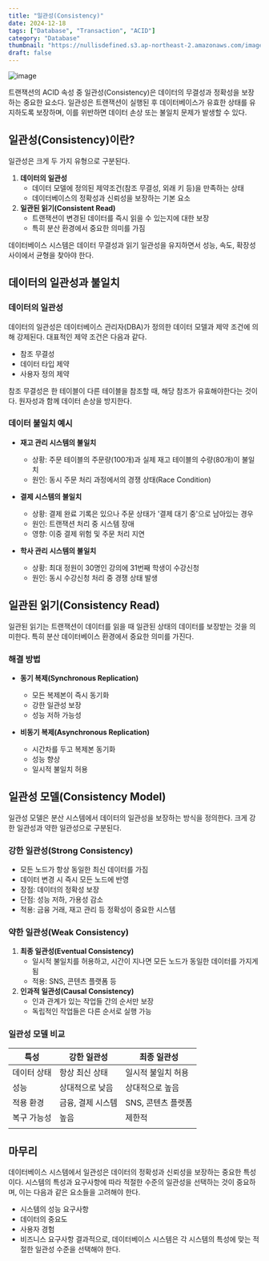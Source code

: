 ```yaml
---
title: "일관성(Consistency)"
date: 2024-12-18
tags: ["Database", "Transaction", "ACID"]
category: "Database"
thumbnail: "https://nullisdefined.s3.ap-northeast-2.amazonaws.com/images/432972f52003de35f8bc825a2f8d1a2d.png"
draft: false
---
```


![image](https://nullisdefined.s3.ap-northeast-2.amazonaws.com/images/432972f52003de35f8bc825a2f8d1a2d.png)

트랜잭션의 ACID 속성 중 일관성(Consistency)은 데이터의 무결성과 정확성을 보장하는 중요한 요소다. 일관성은 트랜잭션이 실행된 후 데이터베이스가 유효한 상태를 유지하도록 보장하며, 이를 위반하면 데이터 손상 또는 불일치 문제가 발생할 수 있다. 

## 일관성(Consistency)이란?
일관성은 크게 두 가지 유형으로 구분된다.

1. **데이터의 일관성**
    - 데이터 모델에 정의된 제약조건(참조 무결성, 외래 키 등)을 만족하는 상태
    - 데이터베이스의 정확성과 신뢰성을 보장하는 기본 요소
2. **일관된 읽기(Consistent Read)**
    - 트랜잭션이 변경된 데이터를 즉시 읽을 수 있는지에 대한 보장
    - 특히 분산 환경에서 중요한 의미를 가짐

데이터베이스 시스템은 데이터 무결성과 읽기 일관성을 유지하면서 성능, 속도, 확장성 사이에서 균형을 찾아야 한다.

## 데이터의 일관성과 불일치

### 데이터의 일관성
데이터의 일관성은 데이터베이스 관리자(DBA)가 정의한 데이터 모델과 제약 조건에 의해 강제된다. 대표적인 제약 조건은 다음과 같다.
- 참조 무결성
- 데이터 타입 제약
- 사용자 정의 제약

참조 무결성은 한 테이블이 다른 테이블을 참조할 때, 해당 참조가 유효해야한다는 것이다. 원자성과 함께 데이터 손상을 방지한다.

### 데이터 불일치 예시

- **재고 관리 시스템의 불일치**
    - 상황: 주문 테이블의 주문량(100개)과 실제 재고 테이블의 수량(80개)이 불일치
    - 원인: 동시 주문 처리 과정에서의 경쟁 상태(Race Condition)
  
- **결제 시스템의 불일치**
    - 상황: 결제 완료 기록은 있으나 주문 상태가 '결제 대기 중'으로 남아있는 경우
    - 원인: 트랜잭션 처리 중 시스템 장애
    - 영향: 이중 결제 위험 및 주문 처리 지연

- **학사 관리 시스템의 불일치**
    - 상황: 최대 정원이 30명인 강의에 31번째 학생이 수강신청
    - 원인: 동시 수강신청 처리 중 경쟁 상태 발생

## 일관된 읽기(Consistency Read)
일관된 읽기는 트랜잭션이 데이터를 읽을 때 일관된 상태의 데이터를 보장받는 것을 의미한다. 특히 분산 데이터베이스 환경에서 중요한 의미를 가진다.

### 해결 방법
- **동기 복제(Synchronous Replication)**
    - 모든 복제본이 즉시 동기화
    - 강한 일관성 보장
    - 성능 저하 가능성

- **비동기 복제(Asynchronous Replication)**
    - 시간차를 두고 복제본 동기화
    - 성능 향상
    - 일시적 불일치 허용

## 일관성 모델(Consistency Model)
일관성 모델은 분산 시스템에서 데이터의 일관성을 보장하는 방식을 정의한다. 크게 강한 일관성과 약한 일관성으로 구분된다.
### 강한 일관성(Strong Consistency)
- 모든 노드가 항상 동일한 최신 데이터를 가짐
- 데이터 변경 시 즉시 모든 노드에 반영
- 장점: 데이터의 정확성 보장
- 단점: 성능 저하, 가용성 감소
- 적용: 금융 거래, 재고 관리 등 정확성이 중요한 시스템

### 약한 일관성(Weak Consistency)
1. **최종 일관성(Eventual Consistency)**
    - 일시적 불일치를 허용하고, 시간이 지나면 모든 노드가 동일한 데이터를 가지게 됨
    - 적용: SNS, 콘텐츠 플랫폼 등
2. **인과적 일관성(Causal Consistency)**
    - 인과 관계가 있는 작업들 간의 순서만 보장
    - 독립적인 작업들은 다른 순서로 실행 가능

### 일관성 모델 비교

| 특성     | 강한 일관성     | 최종 일관성       |
| ------ | ---------- | ------------ |
| 데이터 상태 | 항상 최신 상태   | 일시적 불일치 허용   |
| 성능     | 상대적으로 낮음   | 상대적으로 높음     |
| 적용 환경  | 금융, 결제 시스템 | SNS, 콘텐츠 플랫폼 |
| 복구 가능성 | 높음         | 제한적          |
|        |            |              |
## 마무리
데이터베이스 시스템에서 일관성은 데이터의 정확성과 신뢰성을 보장하는 중요한 특성이다. 시스템의 특성과 요구사항에 따라 적절한 수준의 일관성을 선택하는 것이 중요하며, 이는 다음과 같은 요소들을 고려해야 한다.
- 시스템의 성능 요구사항
- 데이터의 중요도
- 사용자 경험
- 비즈니스 요구사항
결과적으로, 데이터베이스 시스템은 각 시스템의 특성에 맞는 적절한 일관성 수준을 선택해야 한다.